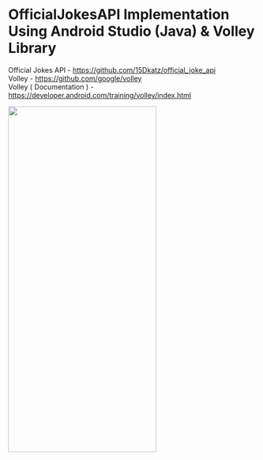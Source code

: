 # OfficialJokesAPI Implementation Using Android Studio (Java) & Volley Library

Official Jokes API - https://github.com/15Dkatz/official_joke_api <br>
Volley - https://github.com/google/volley <br>
Volley ( Documentation ) - https://developer.android.com/training/volley/index.html

<img src="https://github.com/Prasad-Chathuranga/OfficialJokesAPI-Implementation-Android-Studio-Java-Volley-Library/blob/main/Screenshot_20201114-152522.png" width="300px" height="700px">
